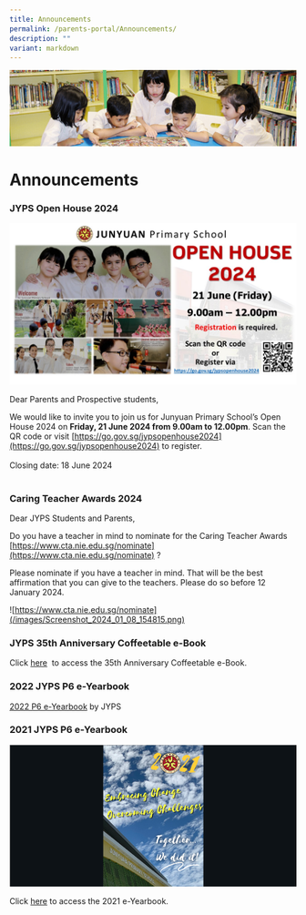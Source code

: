 ```yaml
---
title: Announcements
permalink: /parents-portal/Announcements/
description: ""
variant: markdown
---
```

![](/images/banner.gif)

Announcements
=============

### **JYPS Open House 2024**&nbsp;

![](/images/2024_JYPS_Open_House_Registration_Poster.jpg)

Dear Parents and Prospective students,  <br>

We would like to invite you to join us for Junyuan Primary School’s Open House 2024 on **Friday, 21 June 2024 from 9.00am to 12.00pm**. 
Scan the QR code or visit [https://go.gov.sg/jypsopenhouse2024](https://go.gov.sg/jypsopenhouse2024) to register.  <br><br>
Closing date: 18 June 2024 <br><br>





### **Caring Teacher Awards 2024**&nbsp;

Dear JYPS Students and Parents,

Do you have a teacher in mind to nominate for the Caring Teacher Awards
[https://www.cta.nie.edu.sg/nominate](https://www.cta.nie.edu.sg/nominate) ?

Please nominate if you have a teacher in mind. That will be the best affirmation that you can give to the teachers. Please do so before 12 January 2024.

![https://www.cta.nie.edu.sg/nominate](/images/Screenshot_2024_01_08_154815.png)


### **JYPS 35th Anniversary Coffeetable e-Book**&nbsp;

Click [here](https://drive.google.com/file/d/1gkwvfmR3U4kQIjAPnKtO4IKkWfjHOHoo/view?usp=sharing) &nbsp;to access the 35th Anniversary Coffeetable e-Book.



### **2022 JYPS P6 e-Yearbook**

[2022 P6 e-Yearbook](https://www.canva.com/design/DAFOt12c6WA/view?utm_content=DAFOt12c6WA&amp;utm_campaign=designshare&amp;utm_medium=embeds&amp;utm_source=link)&nbsp;by JYPS



### **2021 JYPS P6 e-Yearbook**

![](/images/e-Yearbook.png)

Click&nbsp;[here](https://www.canva.com/design/DAEu_gv4qZU/hFl6yglvn0V-1p86CFmK8g/view)&nbsp;to access the 2021 e-Yearbook.